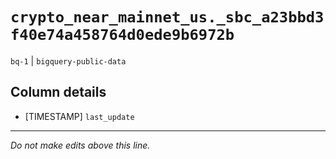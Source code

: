 # `crypto_near_mainnet_us._sbc_a23bbd3f40e74a458764d0ede9b6972b`
`bq-1` | `bigquery-public-data`

## Column details
* [TIMESTAMP] `last_update`

-------------------------------------------------------------------------------
*Do not make edits above this line.*
